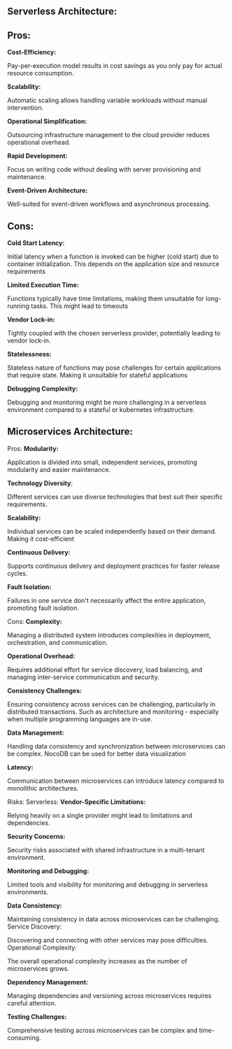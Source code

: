 ## Serverless Architecture:

## Pros:
**Cost-Efficiency:**

Pay-per-execution model results in cost savings as you only pay for actual resource consumption.


**Scalability:**

Automatic scaling allows handling variable workloads without manual intervention.


**Operational Simplification:**

Outsourcing infrastructure management to the cloud provider reduces operational overhead.


**Rapid Development:**

Focus on writing code without dealing with server provisioning and maintenance.

**Event-Driven Architecture:**

Well-suited for event-driven workflows and asynchronous processing.


## Cons:
**Cold Start Latency:**

Initial latency when a function is invoked can be higher (cold start) due to container initialization. This depends on the application size and resource requirements

**Limited Execution Time:**

Functions typically have time limitations, making them unsuitable for long-running tasks.
This might lead to timeouts

**Vendor Lock-in:**

Tightly coupled with the chosen serverless provider, potentially leading to vendor lock-in.


**Statelessness:**

Stateless nature of functions may pose challenges for certain applications that require state. Making it unsuitable for stateful applications


**Debugging Complexity:**

Debugging and monitoring might be more challenging in a serverless environment compared to a stateful or kubernetes infrastructure.


## Microservices Architecture:

Pros:
**Modularity:**

Application is divided into small, independent services, promoting modularity and easier maintenance.


**Technology Diversity**:

Different services can use diverse technologies that best suit their specific requirements.


**Scalability:**

Individual services can be scaled independently based on their demand. Making it cost-efficient


**Continuous Delivery:**

Supports continuous delivery and deployment practices for faster release cycles.


**Fault Isolation:**

Failures in one service don't necessarily affect the entire application, promoting fault isolation.


Cons:
**Complexity:**

Managing a distributed system introduces complexities in deployment, orchestration, and communication.


**Operational Overhead:**

Requires additional effort for service discovery, load balancing, and managing inter-service communication and security.


**Consistency Challenges:**

Ensuring consistency across services can be challenging, particularly in distributed transactions. Such as architecture and monitoring - especially when multiple programming languages are in-use.


**Data Management:**

Handling data consistency and synchronization between microservices can be complex. NocoDB can be used for better data visualization


**Latency:**

Communication between microservices can introduce latency compared to monolithic architectures.

Risks:
Serverless:
**Vendor-Specific Limitations:**

Relying heavily on a single provider might lead to limitations and dependencies.


**Security Concerns:**

Security risks associated with shared infrastructure in a multi-tenant environment.


**Monitoring and Debugging:**

Limited tools and visibility for monitoring and debugging in serverless environments.

**Data Consistency:**

Maintaining consistency in data across microservices can be challenging.
Service Discovery:

Discovering and connecting with other services may pose difficulties.
Operational Complexity:

The overall operational complexity increases as the number of microservices grows.


**Dependency Management:**

Managing dependencies and versioning across microservices requires careful attention.


**Testing Challenges:**

Comprehensive testing across microservices can be complex and time-consuming.